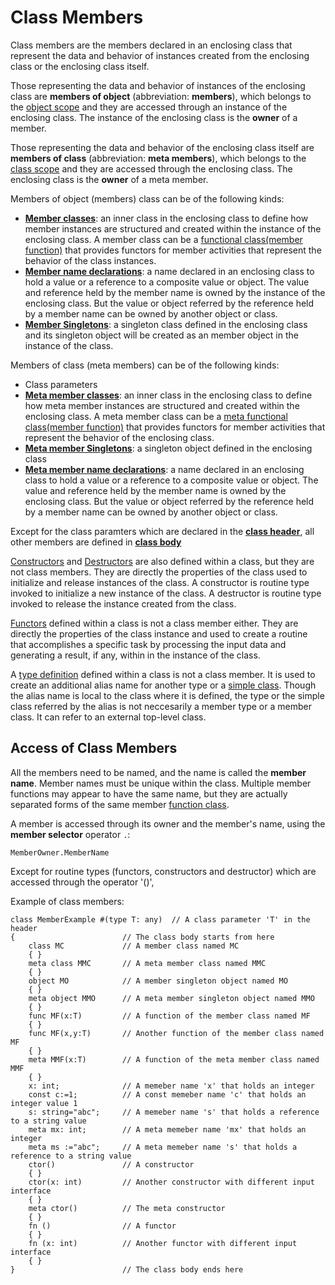 # Class Members

Class members are the members declared in an enclosing class that represent the data and behavior of instances created from the enclosing class or the enclosing class itself.

Those representing the data and behavior of instances of the enclosing class are **members of object** (abbreviation: **members**), which belongs to the [object scope](Scopes.md) and they are accessed through an instance of the enclosing class. The instance of the enclosing class is the **owner** of a member.

Those representing the data and behavior of the enclosing class itself are **members of class** (abbreviation: **meta members**), which belongs to the [class scope](Scopes.md) and they are accessed through the enclosing class. The enclosing class is the **owner** of a meta member.

Members of object (members) class can be of the following kinds:
* [**Member classes**](MemberClass.md): an inner class in the enclosing class to define how member instances are structured and created within the instance of the enclosing class. A member class can be a [functional class(member function)](FunctionClass.md) that provides functors for member activities that represent the behavior of the class instances.
* [**Member name declarations**](NameDeclaration.md): a name declared in an enclosing class to hold a value or a reference to a composite value or object. The value and reference held by the member name is owned by the instance of the enclosing class. But the value or object referred by the reference held by a member name can be owned by another object or class.
*  [**Member Singletons**](Singleton.md): a singleton class defined in the enclosing class and its singleton object will be created as an member object in the instance of the class.

Members of class (meta members) can be of the following kinds:
* Class parameters
* [**Meta member classes**](MemberClass.md): an inner class in the enclosing class to define how meta member instances are structured and created within the enclosing class. A meta member class can be a [meta functional class(member function)](FunctionClass.md) that provides functors for member activities that represent the behavior of the enclosing class.
* [**Meta member Singletons**](Singleton.md): a singleton object defined in the enclosing class
* [**Meta member name declarations**](NameDeclaration.md): a name declared in an enclosing class to hold a value or a reference to a composite value or object. The value and reference held by the member name is owned by the enclosing class. But the value or object referred by the reference held by a member name can be owned by another object or class.

Except for the class paramters which are declared in the [**class header**](Class.md), all other members are defined in [**class body**](Class.md)

[Constructors](Constructor.md) and [Destructors](Destructor.md) are also defined within a class, but they are not class members. They are directly the properties of the class used to initialize and release instances of the class. A constructor is routine type invoked to initialize a new instance of the class. A destructor is routine type invoked to release the instance created from the class.

[Functors](Functor.md) defined within a class is not a class member either. They are directly the properties of the class instance and used to create a routine that accomplishes a specific task by processing the input data and generating a result, if any, within in the instance of the class.

A [type definition](TypeDefinition.md) defined within a class is not a class member. It is used to create an additional alias name for another type or a [simple class](SimpleClass.md). Though the alias name is local to the class where it is defined, the type or the simple class referred by the alias is not neccesarily a member type or a member class. It can refer to an external top-level class.

## Access of Class Members

All the members need to be named, and the name is called the **member name**. Member names must be unique within the class. Multiple member functions may appear to have the same name, but they are actually separated forms of the same member [function class](FunctionClass.md).

A member is accessed through its owner and the member's name, using the **member selector** operator `.`:
```altscript
MemberOwner.MemberName
```





Except for routine types (functors, constructors and destructor) which are accessed through the operator '()',


Example of class members:
```altscript
class MemberExample #(type T: any)  // A class parameter 'T' in the header
{                        // The class body starts from here
    class MC             // A member class named MC
    { }
    meta class MMC       // A meta member class named MMC
    { }
    object MO            // A member singleton object named MO
    { }
    meta object MMO      // A meta member singleton object named MMO
    { }
    func MF(x:T)         // A function of the member class named MF
    { }
    func MF(x,y:T)       // Another function of the member class named MF
    { }
    meta MMF(x:T)        // A function of the meta member class named MMF
    { }
    x: int;              // A memeber name 'x' that holds an integer
    const c:=1;          // A const memeber name 'c' that holds an integer value 1
    s: string="abc";     // A memeber name 's' that holds a reference to a string value
    meta mx: int;        // A meta memeber name 'mx' that holds an integer
    meta ms :="abc";     // A meta memeber name 's' that holds a reference to a string value
    ctor()               // A constructor
    { }
    ctor(x: int)         // Another constructor with different input interface
    { }
    meta ctor()          // The meta constructor
    { }
    fn ()                // A functor
    { }
    fn (x: int)          // Another functor with different input interface
    { }
}                        // The class body ends here
```
